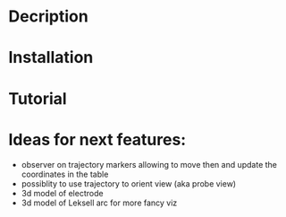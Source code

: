 # Decription

# Installation

# Tutorial

# Ideas for next features:

- observer on trajectory markers allowing to move then and update the coordinates in the table
- possiblity to use trajectory to orient view (aka probe view)
- 3d model of electrode
- 3d model of Leksell arc for more fancy viz
